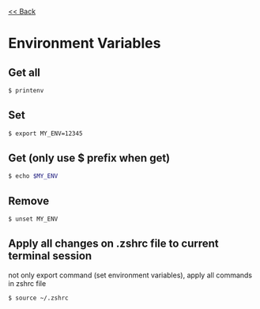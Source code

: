 [<< Back](README.md)

# Environment Variables

## Get all 
```bash
$ printenv
```

## Set 
```bash
$ export MY_ENV=12345
```

## Get  (only use $ prefix when get)
```bash
$ echo $MY_ENV
```

## Remove 
```bash
$ unset MY_ENV
```

## Apply all changes on .zshrc file to current terminal session
not only export command (set environment variables), apply all commands in zshrc file
```bash
$ source ~/.zshrc
```
